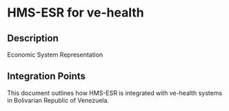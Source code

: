 # HMS-ESR for ve-health

## Description

Economic System Representation

## Integration Points

This document outlines how HMS-ESR is integrated with ve-health systems in Bolivarian Republic of Venezuela.
